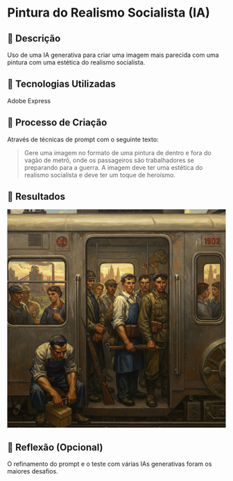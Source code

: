 # Pintura do Realismo Socialista (IA)

## 📒 Descrição
Uso de uma IA generativa para criar uma imagem mais parecida com uma pintura com uma estética do realismo socialista.

## 🤖 Tecnologias Utilizadas
Adobe Express

## 🧐 Processo de Criação
Através de técnicas de prompt com o seguinte texto:

> Gere uma imagem no formato de uma pintura de dentro e fora do vagão de metrô, onde os passageiros são trabalhadores se preparando para a guerra. A imagem deve ter uma estética do realismo socialista e deve ter um toque de heroísmo.

## 🚀 Resultados
![imagem no formato de uma pintura de dentro e fora do vagão de metrô, onde os passageiros são trabalhadores se preparando para a guerra](realismo-socialista-ia.jpg)

## 💭 Reflexão (Opcional)
O refinamento do prompt e o teste com várias IAs generativas foram os maiores desafios.